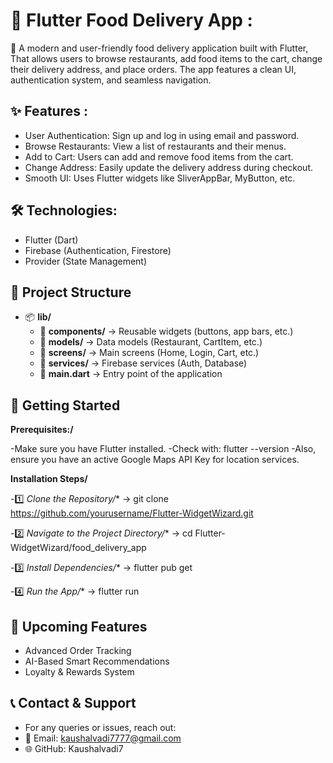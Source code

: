 # 🍔 Flutter Food Delivery App :
🚀 A modern and user-friendly food delivery application built with Flutter, That allows users to browse restaurants, add food items to the cart, change their delivery address, and place orders. The app features a clean UI, authentication system, and seamless navigation.

## ✨ Features :

- User Authentication: Sign up and log in using email and password.
- Browse Restaurants: View a list of restaurants and their menus.
- Add to Cart: Users can add and remove food items from the cart.
- Change Address: Easily update the delivery address during checkout.
- Smooth UI: Uses Flutter widgets like SliverAppBar, MyButton, etc.

## 🛠️ Technologies:

- Flutter (Dart)
- Firebase (Authentication, Firestore)
- Provider (State Management)

##  📂 Project Structure
 
- 📦 **lib/**
  - 📂 **components/** → Reusable widgets (buttons, app bars, etc.)  
  - 📂 **models/** → Data models (Restaurant, CartItem, etc.)  
  - 📂 **screens/** → Main screens (Home, Login, Cart, etc.)  
  - 📂 **services/** → Firebase services (Auth, Database)  
  - 📜 **main.dart** → Entry point of the application  

## 🚀 Getting Started
 **Prerequisites:/**

  -Make sure you have Flutter installed. 
  -Check with: flutter --version
  -Also, ensure you have an active Google Maps API Key for location services.

**Installation Steps/**

  -1️⃣ *Clone the Repository/** → git clone https://github.com/yourusername/Flutter-WidgetWizard.git
    
  -2️⃣ *Navigate to the Project Directory/** → cd Flutter-WidgetWizard/food_delivery_app
    
  -3️⃣ *Install Dependencies/** → flutter pub get
  
  -4️⃣ *Run the App/** → flutter run

  ## 📌 Upcoming Features
  - Advanced Order Tracking
  - AI-Based Smart Recommendations
  - Loyalty & Rewards System

## 📞 Contact & Support
  - For any queries or issues, reach out:
  - 📧 Email: kaushalvadi7777@gmail.com 
  - 🌐 GitHub: Kaushalvadi7





